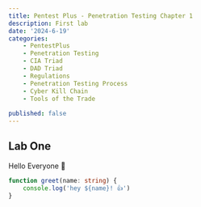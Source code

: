 ```yaml
---
title: Pentest Plus - Penetration Testing Chapter 1
description: First lab
date: '2024-6-19'
categories:
    - PentestPlus
    - Penetration Testing
    - CIA Triad
    - DAD Triad
    - Regulations
    - Penetration Testing Process
    - Cyber Kill Chain
    - Tools of the Trade
    
published: false
---
```


## Lab One

Hello Everyone 👋

```ts
function greet(name: string) {
    console.log('hey ${name}! 👍')
}
```
